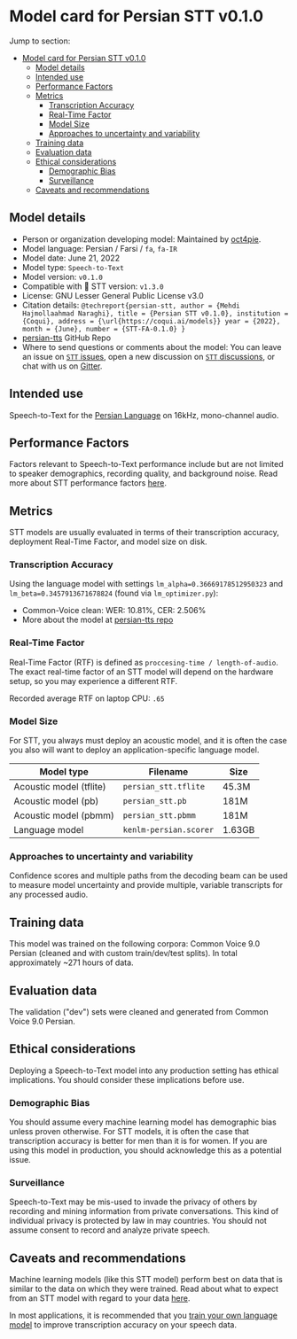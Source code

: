 # Model card for Persian STT v0.1.0

Jump to section:

- [Model card for Persian STT v0.1.0](#model-card-for-persian-stt-v010)
  - [Model details](#model-details)
  - [Intended use](#intended-use)
  - [Performance Factors](#performance-factors)
  - [Metrics](#metrics)
    - [Transcription Accuracy](#transcription-accuracy)
    - [Real-Time Factor](#real-time-factor)
    - [Model Size](#model-size)
    - [Approaches to uncertainty and variability](#approaches-to-uncertainty-and-variability)
  - [Training data](#training-data)
  - [Evaluation data](#evaluation-data)
  - [Ethical considerations](#ethical-considerations)
    - [Demographic Bias](#demographic-bias)
    - [Surveillance](#surveillance)
  - [Caveats and recommendations](#caveats-and-recommendations)

## Model details

- Person or organization developing model: Maintained by [oct4pie](https://github.com/Oct4Pie).
- Model language: Persian / Farsi / `fa`, `fa-IR`
- Model date: June 21, 2022
- Model type: `Speech-to-Text`
- Model version: `v0.1.0`
- Compatible with 🐸 STT version: `v1.3.0`
- License: GNU Lesser General Public License v3.0
- Citation details: `@techreport{persian-stt, author = {Mehdi Hajmollaahmad Naraghi}, title = {Persian STT v0.1.0}, institution = {Coqui}, address = {\url{https://coqui.ai/models}} year = {2022}, month = {June}, number = {STT-FA-0.1.0} }`
- [persian-tts](https://github.com/Oct4Pie/persian-stt) GitHub Repo
- Where to send questions or comments about the model: You can leave an issue on [`STT` issues](https://github.com/coqui-ai/STT/issues), open a new discussion on [`STT` discussions](https://github.com/coqui-ai/STT/discussions), or chat with us on [Gitter](https://gitter.im/coqui-ai/).

## Intended use

Speech-to-Text for the [Persian Language](https://en.wikipedia.org/wiki/Persian_language) on 16kHz, mono-channel audio.

## Performance Factors

Factors relevant to Speech-to-Text performance include but are not limited to speaker demographics, recording quality, and background noise. Read more about STT performance factors [here](https://stt.readthedocs.io/en/latest/DEPLOYMENT.html#how-will-a-model-perform-on-my-data).

## Metrics

STT models are usually evaluated in terms of their transcription accuracy, deployment Real-Time Factor, and model size on disk.

### Transcription Accuracy

Using the language model with settings `lm_alpha=0.36669178512950323` and `lm_beta=0.3457913671678824` (found via `lm_optimizer.py`):

- Common-Voice clean: WER: 10.81\%, CER: 2.506\%
- More about the model at [persian-tts repo](https://github.com/Oct4Pie/persian-stt)

### Real-Time Factor

Real-Time Factor (RTF) is defined as `proccesing-time / length-of-audio`. The exact real-time factor of an STT model will depend on the hardware setup, so you may experience a different RTF.

Recorded average RTF on laptop CPU: `.65`


### Model Size

For STT, you always must deploy an acoustic model, and it is often the case you also will want to deploy an application-specific language model.

| Model type              | Filename               | Size   |
| ----------------------- | ---------------------- | ------ |
| Acoustic model (tflite) | `persian_stt.tflite`   | 45.3M  |
| Acoustic model (pb)     | `persian_stt.pb`       | 181M   |
| Acoustic model (pbmm)   | `persian_stt.pbmm`     | 181M   |
| Language model          | `kenlm-persian.scorer` | 1.63GB |

### Approaches to uncertainty and variability

Confidence scores and multiple paths from the decoding beam can be used to measure model uncertainty and provide multiple, variable transcripts for any processed audio.

## Training data

This model was trained on the following corpora: Common Voice 9.0 Persian (cleaned and with custom train/dev/test splits). In total approximately ~271 hours of data.

## Evaluation data

The validation ("dev") sets were cleaned and generated from Common Voice 9.0 Persian.

## Ethical considerations

Deploying a Speech-to-Text model into any production setting has ethical implications. You should consider these implications before use.

### Demographic Bias

You should assume every machine learning model has demographic bias unless proven otherwise. For STT models, it is often the case that transcription accuracy is better for men than it is for women. If you are using this model in production, you should acknowledge this as a potential issue.

### Surveillance

Speech-to-Text may be mis-used to invade the privacy of others by recording and mining information from private conversations. This kind of individual privacy is protected by law in may countries. You should not assume consent to record and analyze private speech.

## Caveats and recommendations

Machine learning models (like this STT model) perform best on data that is similar to the data on which they were trained. Read about what to expect from an STT model with regard to your data [here](https://stt.readthedocs.io/en/latest/DEPLOYMENT.html#how-will-a-model-perform-on-my-data). 

In most applications, it is recommended that you [train your own language model](https://stt.readthedocs.io/en/latest/LANGUAGE_MODEL.html) to improve transcription accuracy on your speech data.